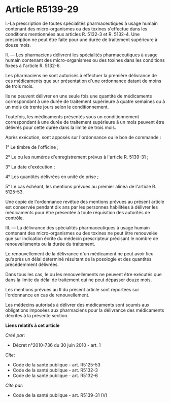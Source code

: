 # Article R5139-29

I.-La prescription de toutes spécialités pharmaceutiques à usage humain contenant des micro-organismes ou des toxines
s'effectue dans les conditions mentionnées aux articles R. 5132-3 et R. 5132-4. Une prescription ne peut être faite pour une
durée de traitement supérieure à douze mois. 

II. ― Les pharmaciens délivrent les spécialités pharmaceutiques à usage humain contenant des micro-organismes ou des toxines
dans les conditions fixées à l'article R. 5132-6. 

Les pharmaciens ne sont autorisés à effectuer la première délivrance de ces médicaments que sur présentation d'une ordonnance
datant de moins de trois mois. 

Ils ne peuvent délivrer en une seule fois une quantité de médicaments correspondant à une durée de traitement supérieure à
quatre semaines ou à un mois de trente jours selon le conditionnement. 

Toutefois, les médicaments présentés sous un conditionnement correspondant à une durée de traitement supérieure à un mois
peuvent être délivrés pour cette durée dans la limite de trois mois. 

Après exécution, sont apposés sur l'ordonnance ou le bon de commande : 

1° Le timbre de l'officine ; 

2° Le ou les numéros d'enregistrement prévus à l'article R. 5139-31 ; 

3° La date d'exécution ; 

4° Les quantités délivrées en unité de prise ; 

5° Le cas échéant, les mentions prévues au premier alinéa de l'article R. 5125-53.

Une copie de l'ordonnance revêtue des mentions prévues au présent article est conservée pendant dix ans par les personnes
habilitées à délivrer les médicaments pour être présentée à toute réquisition des autorités de contrôle. 

III. ― La délivrance des spécialités pharmaceutiques à usage humain contenant des micro-organismes ou des toxines ne peut
être renouvelée que sur indication écrite du médecin prescripteur précisant le nombre de renouvellements ou la durée du
traitement. 

Le renouvellement de la délivrance d'un médicament ne peut avoir lieu qu'après un délai déterminé résultant de la posologie
et des quantités précédemment délivrées. 

Dans tous les cas, le ou les renouvellements ne peuvent être exécutés que dans la limite du délai de traitement qui ne peut
dépasser douze mois. 

Les mentions prévues au II du présent article sont reportées sur l'ordonnance en cas de renouvellement. 

Les médecins autorisés à délivrer des médicaments sont soumis aux obligations imposées aux pharmaciens pour la délivrance des
médicaments décrites à la présente section.

**Liens relatifs à cet article**

_Créé par_:

  - Décret n°2010-736 du 30 juin 2010 - art. 1

_Cite_:

  - Code de la santé publique - art. R5125-53
  - Code de la santé publique - art. R5132-3
  - Code de la santé publique - art. R5132-6

_Cité par_:

  - Code de la santé publique - art. R5139-31 (V)
